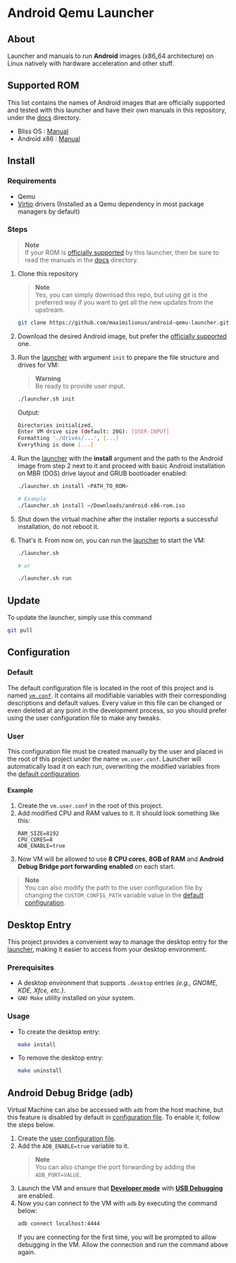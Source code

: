 # Android Qemu Launcher
## About
Launcher and manuals to run **Android** images (x86_64 architecture) on Linux natively with hardware acceleration and other stuff.

## Supported ROM
This list contains the names of Android images that are officially supported and tested with this launcher and have their own manuals in this repository, under the [docs](./docs/) directory.

- Bliss OS : [Manual](./docs/bliss-os-manual.md)
- Android x86 : [Manual](./docs/android-x86-manual.md)


## Install
### Requirements
- Qemu
- [Virtio](https://www.linux-kvm.org/page/Virtio) drivers (Installed as a Qemu dependency in most package managers by default)


### Steps
> **Note**  
> If your ROM is [officially supported](#supported-rom) by this launcher, then be sure to read the manuals in the [docs](./docs/) directory.

1. Clone this repository
   > **Note**  
   > Yes, you can simply download this repo, but using git is the preferred way if you want to get all the new updates from the upstream.

   ```sh
   git clone https://github.com/maximilionus/android-qemu-launcher.git
   ```
2. Download the desired Android image, but prefer the [officially supported](#supported-rom) one.
3. Run the [launcher](./launcher.sh) with argument `init` to prepare the file structure and drives for VM:
   > **Warning**  
   > Be ready to provide user input.

   ```sh
   ./launcher.sh init
   ```

   Output:
   ```sh
   Directories initialized.
   Enter VM drive size (default: 20G): [USER-INPUT]
   Formatting './drives/...', [...]
   Everything is done [...]
   ```

4. Run the [launcher](./launcher.sh) with the **install** argument and the path to the Android image from step 2 next to it and proceed with basic Android installation on MBR (DOS) drive layout and GRUB bootloader enabled:
   ```sh
   ./launcher.sh install <PATH_TO_ROM>

   # Example
   ./launcher.sh install ~/Downloads/android-x86-rom.iso
   ```

5. Shut down the virtual machine after the installer reports a successful installation, do not reboot it.

6. That's it. From now on, you can run the [launcher](./launcher.sh) to start the VM:
   ```sh
   ./launcher.sh

   # or

   ./launcher.sh run
   ```


## Update
To update the launcher, simply use this command
```sh
git pull
```


## Configuration
### Default
The default configuration file is located in the root of this project and is named [`vm.conf`](./vm.conf). It contains all modifiable variables with their corresponding descriptions and default values. Every value in this file can be changed or even deleted at any point in the development process, so you should prefer using the user configuration file to make any tweaks.

### User
This configuration file must be created manually by the user and placed in the root of this project under the name `vm.user.conf`. Launcher will automatically load it on each run, overwriting the modified variables from the [default configuration](#default).

#### Example
1. Create the `vm.user.conf` in the root of this project.
2. Add modified CPU and RAM values to it. It should look something like this:
   ```
   RAM_SIZE=8192
   CPU_CORES=8
   ADB_ENABLE=true
   ```
3. Now VM will be allowed to use **8 CPU cores**, **8GB of RAM** and **Android Debug Bridge port forwarding enabled** on each start.

> **Note**  
> You can also modify the path to the user configuration file by changing the `CUSTOM_CONFIG_PATH` variable value in the [default configuration](#default).


## Desktop Entry
This project provides a convenient way to manage the desktop entry for the [launcher](./launcher.sh), making it easier to access from your desktop environment.

### Prerequisites
- A desktop environment that supports `.desktop` entries *(e.g., GNOME, KDE, Xfce, etc.)*.
- `GNU Make` utility installed on your system.

### Usage
- To create the desktop entry:
  ```bash
  make install
  ```

- To remove the desktop entry:
  ```bash
  make uninstall
  ```


## Android Debug Bridge (adb)
Virtual Machine can also be accessed with `adb` from the host machine, but this feature is disabled by default in [configuration file](./vm.conf). To enable it, follow the steps below.

1. Create the [user configuration file](#user).
2. Add the `ADB_ENABLE=true` variable to it.
   > **Note**  
   > You can also change the port forwarding by adding the `ADB_PORT=VALUE`.
3. Launch the VM and ensure that [**Developer mode**](https://developer.android.com/studio/debug/dev-options#enable) with [**USB Debugging**](https://developer.android.com/studio/debug/dev-options#Enable-debugging) are enabled.
4. Now you can connect to the VM with `adb` by executing the command below:
   ```sh
   adb connect localhost:4444
   ```
   If you are connecting for the first time, you will be prompted to allow debugging in the VM. Allow the connection and run the command above again.
